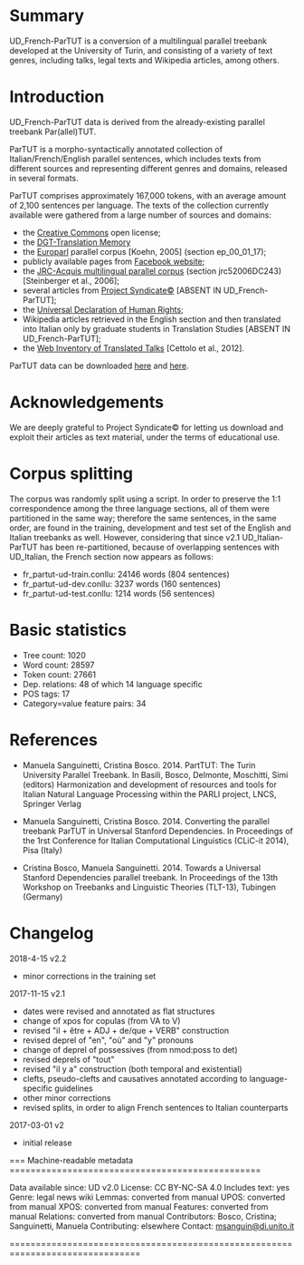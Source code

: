 # Summary

UD_French-ParTUT is a conversion of a multilingual parallel treebank developed at the University of Turin,
 and consisting of a variety of text genres, including talks, legal texts and Wikipedia articles, among others.


# Introduction

UD_French-ParTUT data is derived from the already-existing parallel treebank Par(allel)TUT.

ParTUT is a morpho-syntactically annotated collection of Italian/French/English parallel sentences,
which includes texts from different sources and representing different genres and domains, released in several formats.

ParTUT comprises approximately 167,000 tokens, with an average amount
of 2,100 sentences per language. The texts of the collection currently available were
gathered from a large number of sources and domains:
* the [Creative Commons](http://creativecommons.org/licenses/by-nc-sa/2.0) open license;
* the [DGT-Translation Memory](https://ec.europa.eu/jrc/en/language-technologies/dgt-translation-memory)
* the [Europarl](http://www.statmt.org/europarl/) parallel corpus [Koehn, 2005] (section ep_00_01_17);
* publicly available pages from [Facebook website](https://www.facebook.com/help/345121355559712/);
* the [JRC-Acquis multilingual parallel corpus](http://optima.jrc.it/Acquis/index_2.2.html) (section jrc52006DC243) [Steinberger et al., 2006];
* several articles from [Project Syndicate©](https://www.project-syndicate.org/) [ABSENT IN UD_French-ParTUT];
* the [Universal Declaration of Human Rights](http://www.ohchr.org/EN/UDHR/Pages/SearchByLang.aspx);
* Wikipedia articles retrieved in the English section and then translated into Italian only by graduate students in Translation  Studies [ABSENT IN UD_French-ParTUT];
* the [Web Inventory of Translated Talks](https://wit3.fbk.eu/mt.php?release=2012-02) [Cettolo et al., 2012].

ParTUT data can be downloaded [here](http://www.di.unito.it/~tutreeb/treebanks.html) and [here](https://github.com/msang/partut-repo).


# Acknowledgements
We are deeply grateful to Project Syndicate© for letting us download and exploit their articles as text material, under the terms of educational use.


# Corpus splitting

The corpus was randomly split using a script. In order to preserve the 1:1 correspondence among the three language sections, all of them were partitioned in the same way; therefore the same sentences, in the same order,
are found in the training, development and test set of the English and Italian treebanks as well.
However, considering that since v2.1 UD_Italian-ParTUT has been re-partitioned, because of overlapping sentences with UD_Italian, the French section now
appears as follows:

* fr_partut-ud-train.conllu: 24146 words (804 sentences)
* fr_partut-ud-dev.conllu: 3237 words (160 sentences)
* fr_partut-ud-test.conllu: 1214 words (56 sentences)


# Basic statistics

* Tree count:  1020
* Word count:  28597
* Token count: 27661
* Dep. relations: 48 of which 14 language specific
* POS tags: 17
* Category=value feature pairs: 34


# References

* Manuela Sanguinetti, Cristina Bosco. 2014. PartTUT: The Turin University Parallel Treebank.
  In Basili, Bosco, Delmonte, Moschitti, Simi (editors) Harmonization and development of resources and tools for Italian Natural Language Processing within the PARLI project, LNCS, Springer Verlag

* Manuela Sanguinetti, Cristina Bosco. 2014. Converting the parallel treebank ParTUT in Universal Stanford Dependencies.
  In Proceedings of the 1rst Conference for Italian Computational Linguistics (CLiC-it 2014), Pisa (Italy)

* Cristina Bosco, Manuela Sanguinetti. 2014. Towards a Universal Stanford Dependencies parallel treebank.
  In Proceedings of the 13th Workshop on Treebanks and Linguistic Theories (TLT-13), Tubingen (Germany)


# Changelog
2018-4-15 v2.2
* minor corrections in the training set

2017-11-15 v2.1
* dates were revised and annotated as flat structures
* change of xpos for copulas (from VA to V)
* revised "il + être + ADJ + de/que + VERB" construction
* revised deprel of "en", "où" and "y" pronouns
* change of deprel of possessives (from nmod:poss to det)
* revised deprels of "tout"
* revised "il y a" construction (both temporal and existential)
* clefts, pseudo-clefts and causatives annotated according to language-specific guidelines
* other minor corrections
* revised splits, in order to align French sentences to Italian counterparts


2017-03-01 v2
* initial release



=== Machine-readable metadata ================================================

Data available since: UD v2.0
License: CC BY-NC-SA 4.0
Includes text: yes
Genre: legal news wiki
Lemmas: converted from manual
UPOS: converted from manual
XPOS: converted from manual
Features: converted from manual
Relations: converted from manual
Contributors: Bosco, Cristina; Sanguinetti, Manuela
Contributing: elsewhere
Contact: msanguin@di.unito.it

===============================================================================